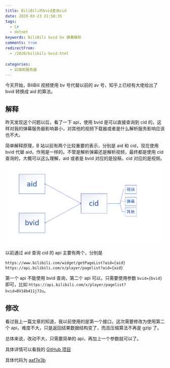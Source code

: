 ```yaml
---
title: BiliBili的bvid查询cid
date: 2020-03-23 21:58:35
tags: 
  - C#
  - dotnet
keywords: BiliBili bvid bv 弹幕解析
comments: true
redirectFrom:
  - /2020/bilibili-bvid.html

categories: 
  - 后端和服务器
---
```


今天开始，BiliBili 视频使用 bv 号代替以前的 av 号，知乎上已经有大佬给出了 bvid 转换成 aid 的算法。

<!-- more -->

## 解释

昨天发现这个问题以后，看了一下 api，使用 bvid 是可以直接查询到 cid 的，这样对我的弹幕服务器影响甚小，对其他的视频下载器或者是什么解析服务影响应该也不大。

简单解释原理，B 站以前有两个比较重要的表示，分别是 aid 和 cid，现在使用 bvid 代替 aid，作用是一样的。不管是解析弹幕还是解析视频，最终都是使用 cid 查询的，大概可以这么理解，aid 或者是 bvid 对应的是投稿，cid 对应的是视频。

![](./img/Snipaste_2020-03-24_09-46-00.png)

以前通过 aid 查询 cid 的 api 主要有两个，分别是

```
https://www.bilibili.com/widget/getPageList?aid={aid}
https://api.bilibili.com/x/player/pagelist?aid={aid}
```

第一个 api 不能使用 bvid 查询，第二个 api 可以，只需要使用参数 `bvid={bvid}` 即可，比如 `https://api.bilibili.com/x/player/pagelist?bvid=BV18b411j72u`。

## 修改

看过我上一篇文章的知道，我以前使用的是第一个接口，这次需要修改为使用第二个 api，难度不大，只是返回结果数据结构变了，而且压缩算法不再是 gzip 了。

总体来说，改动不大，只需要简单的 api，再加上一个参数就可以了。

具体详情可以看我的 [GitHub 项目](https://github.com/MonoLogueChi/Danmu.Server)

具体代码为 [aaf7e3b ](https://github.com/MonoLogueChi/Danmu.Server/commit/9abca85302d91f0ff72a80abd5232256f78c2e2f)
